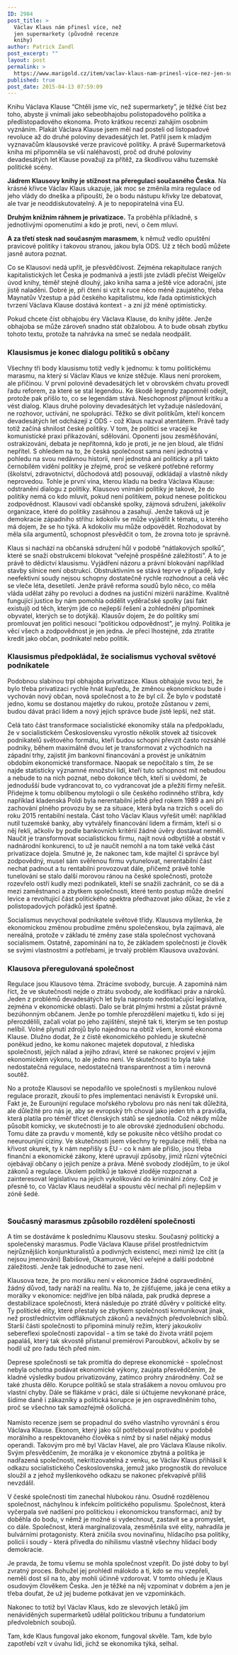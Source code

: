 ```yaml
---
ID: 2984
post_title: >
  Václav Klaus nám přinesl více, než
  jen supermarkety (původně recenze
  knihy)
author: Patrick Zandl
post_excerpt: ""
layout: post
permalink: >
  https://www.marigold.cz/item/vaclav-klaus-nam-prinesl-vice-nez-jen-supermarkety-puvodne-recenze-knihy
published: true
post_date: 2015-04-13 07:59:09
---
```

<p>Knihu Václava Klause “Chtěli jsme víc, než supermarkety”, je těžké číst bez toho, abyste ji vnímali jako sebeobhajobu polistopadového politika a předlistopadového ekonoma. Proto krátkou recenzi zahájím osobním vyznáním. Plakát Václava Klause jsem měl nad postelí od listopadové revoluce až do druhé poloviny devadesátých let. Patřil jsem k mladým vyznavačům klausovské verze pravicové politiky. A právě Supermarketová kniha mi připomněla se vší naléhavostí, proč od druhé poloviny devadesátých let Klause považuji za přítěž, za škodlivou váhu tuzemské politické scény.</p><!--more--><p><strong>Jádrem Klausovy knihy je stížnost na přeregulaci současného Česka</strong>. Na krásné křivce Václav Klaus ukazuje, jak moc se změnila míra regulace od jeho vlády do dneška a připouští, že o bodu nástupu křivky lze debatovat, ale tvar je neoddiskutovatelný. A je to nepopiratelná vina EU.</p>
<p><strong>Druhým knižním ráhnem je privatizace.</strong> Ta proběhla příkladně, s jednotlivými opomenutími a kdo je proti, neví, o čem mluví.</p>
<p><strong>A za třetí stesk nad současným marasmem</strong>, k němuž vedlo opuštění pravicové politiky i takovou stranou, jakou byla ODS. Už z těch bodů můžete jasně autora poznat.</p>
<p>Co se Klausovi nedá upřít, je přesvědčivost. Zejména rekapitulace raných kapitalistických let Česka je podmanivá a jestli jste zvládli přečíst Weigelův úvod knihy, téměř stejně dlouhý, jako kniha sama a ještě více adorační, jste jistě naladěni. Dobré je, při čtení si vzít k ruce něco méně zaujatého, třeba Maynatův Vzestup a pád českého kapitalistmu, kde řada optimistických tvrzení Václava Klause dostává kontext - a zní již méně optimisticky.</p>
<p>Pokud chcete číst obhajobu éry Václava Klause, do knihy jděte. Jenže obhajoba se může zároveň snadno stát obžalobou. A to bude obsah zbytku tohoto textu, protože ta nahrávka na smeč se nedala neodpálit.</p>
<h3>Klausismus je konec dialogu politiků s občany</h3>
<p>Všechny tři body klausismu totiž vedly k jednomu: k tomu politickému marasmu, na který si Václav Klaus ve knize stěžuje. Klaus není prorokem, ale příčinou. V první polovině devadesátých let v obrovském chvatu provedl řadu reforem, za které se stal legendou. Ke škodě legendy zapomněl odejít, protože pak přišlo to, co se legendám stává. Neschopnost přijmout kritiku a vést dialog. Klaus druhé poloviny devadesátých let vyžaduje následování, ne rozhovor, uctívání, ne spolupráci. Těžko se divit politikům, kteří koncem devadesátých let odcházejí z ODS - což Klaus nazval atentátem. Právě tady totiž začíná shnilost české politiky. V tom, že politici se vracejí ke komunistické praxi přikazování, sdělování. Oponenti jsou zesměšňování, ostrakizováni, debata je nepřítomná, kdo je proti, je ne jen bloud, ale třídní nepřítel. S ohledem na to, že česká společnost sama není jednotná v pohledu na svou nedávnou historii, není jednotná ani politicky a při takto černobílém vidění politiky je zřejmé, proč se veškeré potřebné reformy (školství, zdravotnictví, důchodová atd) posouvají, odkládají a vlastně nikdy neprovedou. Tohle je první vina, kterou kladu na bedra Václava Klause: odstranění dialogu z politiky. Klausovo vnímání politiky je takové, že do politiky nemá co kdo mluvit, pokud není politikem, pokud nenese politickou zodpovědnost. Klausovi vadí občanské spolky, zájmová sdružení, jakékoliv organizace, které do politiky zasáhnou a zasahují. Jenže taková už je demokracie západního střihu: kdokoliv se může vyjádřit k tématu, u kterého má dojem, že se ho týká. A kdokoliv mu může odpovědět. Rozhodovat by měla síla argumentů, schopnost přesvědčit o tom, že zrovna toto je správně.</p>
<p>Klaus si nachází na občanská sdružení hůl v podobě “nátlakových spolků”, které se snaží obstrukcemi blokovat “veřejně prospěšné záležitosti”. A to je právě to dědictví klausismu. Vyjádření názoru a právní blokování například stavby silnice není obstrukcí. Obstruktivním se stává teprve v případě, kdy neefektivní soudy nejsou schopny dostatečně rychle rozhodnout a celá věc se vleče léta, desetiletí. Jenže právě reforma soudů bylo něco, co měla vláda udělat záhy po revoluci a dodnes na justiční mizérii narážíme. Kvalitně fungující justice by nám pomohla oddělit vyděračské spolky (asi fakt existují) od těch, kterým jde co nejlepší řešení a zohlednění připomínek obyvatel, kterých se to dotýká). Klausův dojem, že do politiky smí promlouvat jen politici nesoucí “politickou odpovědnost”, je mylný. Politika je věcí všech a zodpovědnost je jen jedna. Je přeci lhostejné, zda ztratíte kredit jako občan, podnikatel nebo politik.</p>
<h3>Klausismus předpokládal, že socialismus vychoval světové podnikatele</h3>
<p>Podobnou slabinou trpí obhajoba privatizace. Klaus obhajuje svou tezi, že bylo třeba privatizaci rychle hnát kupředu, že změnou ekonomickou bude i vychován nový občan, nová společnost a to že byl cíl. Že bylo v podstatě jedno, komu se dostanou majetky do rukou, protože zůstanou v zemi, budou dávat práci lidem a nový jejich správce bude jistě lepší, než stát.</p>
<p>Celá tato část transformace socialistické ekonomiky stála na předpokladu, že v socialistickém Československu vyrostlo několik stovek až tisícovek podnikatelů světového formátu, kteří budou schopni převzít často rozsáhlé podniky, během maximálně dvou let je transformovat z východních na západní trhy, zajistit jim bankovní financování a provést je unikátním obdobím ekonomické transformace. Naopak se nepočítalo s tím, že se najde statisticky významné množství lidí, kteří tuto schopnost mít nebudou a nebude to na nich poznat, nebo dokonce těch, kteří si uvědomí, že jednodušší bude vydrancovat to, co vydrancovat jde a přežití firmy neřešit. Přidejme k tomu oblíbenou mytologii o síle českého rodinného stříbra, kdy například kladenská Poldi byla nerentabilní ještě před rokem 1989 a ani při zachování plného provozu by se za situace, která byla na trzích s ocelí do roku 2015 rentabilní nestala. Část toho Václav Klaus vyřešit uměl: například nutil tuzemské banky, aby vytvářely financování lidem a firmám, kteří si o něj řekli, ačkoliv by podle bankovních kritérií žádné úvěry dostávat neměli. Naučit je transformovat socialistickou firmu, najít nová odbytiště a obstát v nadnárodní konkurenci, to už je naučit nemohl a na tom také velká část privatizace dojela. Smutné je, že nakonec tam, kde majitel či správce byl zodpovědný, musel sám svěřenou firmu vytunelovat, nerentabilní část nechat padnout a tu rentabilní provozovat dále, přičemž právě tohle tunelování se stalo další morovou ránou na české společnosti, protože rozevřelo ostří kudly mezi podnikateli, kteří se snažili zachránit, co se dá a mezi zaměstnanci a zbytkem společnosti, které tento postup může dnešní levice a revoltující část politického spektra předhazovat jako důkaz, že vše z polistopadových pořádků jest špatně.</p>
<p>Socialismus nevychoval podnikatele světové třídy. Klausova myšlenka, že ekonomickou změnou probudíme změnu společenskou, byla zajímavá, ale nereálná, protože v základu té změny zase stála společnost vychovaná socialismem. Ostatně, zapomínání na to, že základem společnosti je člověk se svými vlastnostmi a potřebami, je trvalý problém Klausova uvažování.</p>
<h3>Klausova přeregulovaná společnost</h3>
<p>Regulace jsou Klausovo téma. Ztrácíme svobody, burcuje. A zapomíná nám říct, že ve skutečnosti nejde o ztrátu svobody, ale kodifikaci práv a nároků. Jeden z problémů devadesátých let byla naprosto nedostačující legislativa, zejména v ekonomické oblasti. Dalo se brát plnými hrstmi a zůstat právně bezúhonným občanem. Jenže po tomhle přerozdělení majetku ti, kdo si jej přerozdělili, začali volat po jeho zajištění, stejně tak ti, kterým se ten postup nelíbil. Volné plynutí zdrojů bylo najednou na obtíž všem, kromě ekonoma Klause. Dlužno dodat, že z čistě ekonomického pohledu je skutečně poněkud jedno, ke komu nakonec majetek doputoval, z hlediska společnosti, jejích nálad a jejího zdraví, které se nakonec projeví v jejím ekonomickém výkonu, to ale jedno není. Ve skutečnosti to byla také nedostatečná regulace, nedostatečná transparentnost a tím i nerovná soutěž.</p>
<p>No a protože Klausovi se nepodařilo ve společnosti s myšlenkou nulové regulace prorazit, zkouší to přes implementaci nenávisti k Evropské unii. Fakt je, že Eurounijní regulace mořského rybolovu pro nás není tak důležitá, ale důležité pro nás je, aby se evropský trh choval jako jeden trh a pravidla, která platila pro téměř třicet členských států se sjednotila. Což někdy může působit komicky, ve skutečnosti je to ale obrovské zjednodušení obchodu. Tomu dáte za pravdu v momentě, kdy se pokusíte něco většího prodat co neeurounijní ciziny. Ve skutečnosti jsem všechny ty regulace měli, třeba na křivost okurek, ty k nám nepřišly s EU - co k nám ale přišlo, jsou třeba finanční a ekonomické zákony, které upravují způsoby, jimiž různí výtečníci ojebávají občany o jejich peníze a práva. Méně svobody zlodějům, to je úkol zákonů a regulace. Úkolem politiků je takové zloděje rozpoznat a zainteresovat legislativu na jejich vykolíkování do kriminální zóny. Což je přesně to, co Václav Klaus neudělal a spoustu věcí nechal při nejlepším v zóně šedé.</p>
<h3><br />Současný marasmus způsobilo rozdělení společnosti</h3>
<p>A tím se dostáváme k poslednímu Klausovu stesku. Současný politický a společenský marasmus. Podle Václava Klause přišel prostřednictvím nejrůznějších konjunkturalistů a podivných existencí, mezi nimiž lze cítit (a nejsou jmenováni) Babišové, Okamurové, Věci veřejné a další podobné záležitosti. Jenže tak jednoduché to zase není.</p>
<p>Klausova teze, že pro morálku není v ekonomice žádné ospravedlnění, žádný důvod, tady naráží na realitu. Na to, že zjišťujeme, jaká je cena etiky a morálky v ekonomice: nejdříve jen blbá nálada, pak prudká deprese a destabilizace společnosti, která následuje po ztrátě důvěry v politické elity. Ty politické elity, které přestaly se zbytkem společnosti komunikovat jinak, než prostřednictvím odfláknutých zákonů a nevážných předvolebních slibů. Starší části společnosti to připomíná minulý režim, který jakoukoliv sebereflexi společnosti zapovídal - a tím se také do života vrátil pojem papaláš, který tak skvostě přistanul premiérovi Paroubkovi, ačkoliv by se hodil už pro řadu těch před ním.</p>
<p>Deprese společnosti se tak promítla do deprese ekonomické - společnost nebyla ochotna podávat ekonomické výkony, zaujata přesvědčením, že kladné výsledky budou privatizovány, zatímco prohry znárodněny. Což se také zhusta dělo. Korupce politiků se stala strašákem a novou omluvou pro vlastní chyby. Dále se flákáme v práci, dále si účtujeme nevykonané práce, šidíme daně i zákazníky a politická korupce je jen ospravedlněním toho, proč se všechno tak samozřejmě ošolíchá. <br /> <br />Namísto recenze jsem se propadnul do svého vlastního vyrovnání s érou Václava Klause. Ekonom, který jako sůl potřeboval protiváhu v podobě morálního a respektovaného člověka s nímž by si našel nějaký modus operandi. Takovým pro mě byl Václav Havel, ale pro Václava Klause nikoliv. Svým přesvědčením, že morálka je v ekonomice zbytná a politika je nadřazená společnosti, nekritizovatelná z venku, se Václav Klaus přihlásil k odkazu socialistického Československa, jemuž jako prognostik do revoluce sloužil a z jehož myšlenkového odkazu se nakonec překvapivě příliš nevzdálil.</p>
<p>V české společnosti tím zanechal hlubokou ránu. Osudně rozdělenou společnost, náchylnou k infekcím politického populismu. Společnost, která vyčerpala své nadšení pro politickou i ekonomickou transformaci, aniž by doběhla do bodu, v němž je možné si vydechnout, zastavit se a promyslet, co dále. Společnost, která marginalizovala, zesměšnila své elity, nahradila je bulvárními protagonisty. Která zničila svou novinařinu, hlídacího psa politiky, policii i soudy - která přivedla do nihilismu vlastně všechny hlídací body demokracie.</p>
<p>Je pravda, že tomu všemu se mohla společnost vzepřít. Do jisté doby to byl zvratný proces. Bohužel jej prohlédl málokdo a ti, kdo se mu vzepřeli, neměli dost sil na to, aby mohli účinně vzdorovat. V tomto ohledu je Klaus osudovým člověkem Česka. Jen je těžké na něj vzpomínat v dobrém a jen je třeba doufat, že už jej budeme potkávat jen ve vzpomínkách.</p>
<p>Nakonec to totiž byl Václav Klaus, kdo ze slevových letáků jím nenáviděných supermarketů udělal politickou tribunu a fundatorium předvolebních soubojů.</p>
<p>Tam, kde Klaus fungoval jako ekonom, fungoval skvěle. Tam, kde bylo zapotřebí vzít v úvahu lidi, jichž se ekonomika týká, selhal. </p>